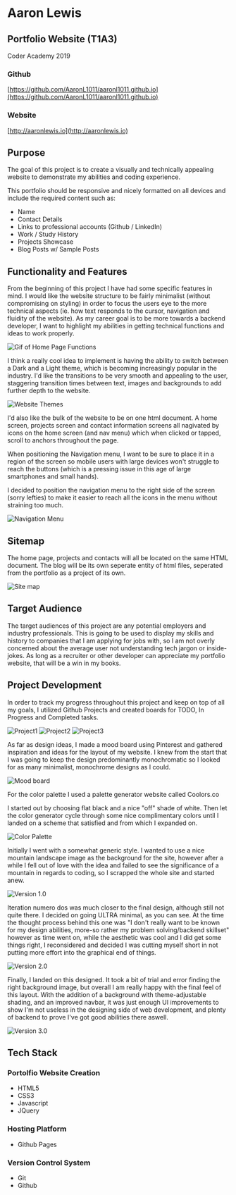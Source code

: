 # Aaron Lewis

## Portfolio Website (T1A3)

Coder Academy 2019


### Github

[https://github.com/AaronL1011/aaronl1011.github.io](https://github.com/AaronL1011/aaronl1011.github.io)

### Website

[http://aaronlewis.io](http://aaronlewis.io)

## Purpose

The goal of this project is to create a visually and technically appealing website to demonstrate my abilities and coding experience.

This portfolio should be responsive and nicely formatted on all devices and include the required content such as:

- Name
- Contact Details
- Links to professional accounts (Github / LinkedIn)
- Work / Study History
- Projects Showcase
- Blog Posts w/ Sample Posts

## Functionality and Features

From the beginning of this project I have had some specific features in mind. I would like the website structure to be fairly minimalist (without compromising on styling) in order to focus the users eye to the more technical aspects (ie. how text responds to the cursor, navigation and fluidity of the website). As my career goal is to be more towards a backend developer, I want to highlight my abilities in getting technical functions and ideas to work properly. 

![Gif of Home Page Functions](docs/menulinks.gif)

I think a really cool idea to implement is having the ability to switch between a Dark and a Light theme, which is becoming increasingly popular in the industry. I'd like the transitions to be very smooth and appealing to the user, staggering transition times between text, images and backgrounds to add further depth to the website.

![Website Themes](docs/themes.png)


I'd also like the bulk of the website to be on one html document. A home screen, projects screen and contact information screens all nagivated by icons on the home screen (and nav menu) which when clicked or tapped, scroll to anchors throughout the page. 

When positioning the Navigation menu, I want to be sure to place it in a region of the screen so mobile users with large devices won't struggle to reach the buttons (which is a pressing issue in this age of large smartphones and small hands).

I decided to position the navigation menu to the right side of the screen (sorry lefties) to make it easier to reach all the icons in the menu without straining too much.

![Navigation Menu](docs/navmenu.png)

## Sitemap

The home page, projects and contacts will all be located on the same HTML document. The blog will be its own seperate entity of html files, seperated from the portfolio as a project of its own.

![Site map](docs/sitemap.png)

## Target Audience

The target audiences of this project are any potential employers and industry professionals. This is going to be used to display my skills and history to companies that I am applying for jobs with, so I am not overly concerned about the average user not understanding tech jargon or inside-jokes. As long as a recruiter or other developer can appreciate my portfolio website, that will be a win in my books.

## Project Development

In order to track my progress throughout this project and keep on top of all my goals, I utilized Github Projects and created boards for TODO, In Progress and Completed tasks.

![Project1](docs/Project1.png)
![Project2](docs/Project2.png)
![Project3](docs/Project3.png)

As far as design ideas, I made a mood board using Pinterest and gathered inspiration and ideas for the layout of my website. I knew from the start that I was going to keep the design predominantly monochromatic so I looked for as many minimalist, monochrome designs as I could.

![Mood board](docs/moodboard.png)

For the color palette I used a palette generator website called Coolors.co

I started out by choosing flat black and a nice "off" shade of white. Then let the color generator cycle through some nice complimentary colors until I landed on a scheme that satisfied and from which I expanded on.

![Color Palette](docs/colorpalette.png)

Initially I went with a somewhat generic style. I wanted to use a nice mountain landscape image as the background for the site, however after a while I fell out of love with the idea and failed to see the significance of a mountain in regards to coding, so I scrapped the whole site and started anew.

![Version 1.0](docs/version01.png)

Iteration numero dos was much closer to the final design, although still not quite there. I decided on going ULTRA minimal, as you can see. At the time the thought process behind this one was "I don't really want to be known for my design abilities, more-so rather my problem solving/backend skillset" however as time went on, while the aesthetic was cool and I did get some things right, I reconsidered and decided I was cutting myself short in not putting more effort into the graphical end of things.

![Version 2.0](docs/version20.png)

Finally, I landed on this designed. It took a bit of trial and error finding the right background image, but overall I am really happy with the final feel of this layout. With the addition of a background with theme-adjustable shading, and an improved navbar, it was just enough UI improvements to show I'm not useless in the designing side of web development, and plenty of backend to prove I've got good abilities there aswell.

![Version 3.0](docs/version21.png)

## Tech Stack

### Portolfio Website Creation

- HTML5
- CSS3
- Javascript
- JQuery

### Hosting Platform

- Github Pages

### Version Control System

- Git
- Github